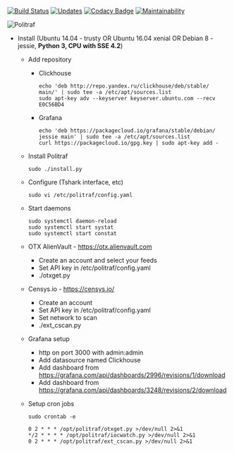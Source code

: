 [![Build Status](https://travis-ci.org/ainich/politraf.svg?branch=master)](https://travis-ci.org/ainich/politraf)
[![Updates](https://pyup.io/repos/github/ainich/politraf/shield.svg)](https://pyup.io/repos/github/ainich/politraf/)
[![Codacy Badge](https://api.codacy.com/project/badge/Grade/1f170d9dc59343daacae8bdb505468c2)](https://www.codacy.com/app/ainich/politraf?utm_source=github.com&amp;utm_medium=referral&amp;utm_content=ainich/politraf&amp;utm_campaign=Badge_Grade)
[![Maintainability](https://api.codeclimate.com/v1/badges/169ee46e7eff778a80fe/maintainability)](https://codeclimate.com/github/ainich/politraf/maintainability)


![Politraf](https://raw.githubusercontent.com/ainich/politraf/master/politraf.jpg)

* Install (Ubuntu 14.04 - trusty OR Ubuntu 16.04  xenial OR Debian 8 - jessie, **Python 3, CPU with SSE 4.2**)

  * Add repository
    * Clickhouse
      ```
      echo 'deb http://repo.yandex.ru/clickhouse/deb/stable/ main/' | sudo tee -a /etc/apt/sources.list
      sudo apt-key adv --keyserver keyserver.ubuntu.com --recv E0C56BD4
      ```
    * Grafana
      ```
      echo 'deb https://packagecloud.io/grafana/stable/debian/ jessie main' | sudo tee -a /etc/apt/sources.list
      curl https://packagecloud.io/gpg.key | sudo apt-key add -
      ```

  * Install Politraf
    ```
    sudo ./install.py
    ```
  * Configure (Tshark interface, etc)
    ```
    sudo vi /etc/politraf/config.yaml
    ```
  * Start daemons
    ```
    sudo systemctl daemon-reload
    sudo systemctl start systat
    sudo systemctl start constat
    ```

  * OTX AlienVault - https://otx.alienvault.com
    * Create an account and select your feeds
    * Set API key in /etc/politraf/config.yaml
    * ./otxget.py
    
  * Censys.io - https://censys.io/
    * Create an account
    * Set API key in /etc/politraf/config.yaml
    * Set network to scan
    * ./ext_cscan.py

  * Grafana setup
    * http on port 3000 with admin:admin
    * Add datasource named Clickhouse
    * Add dashboard from https://grafana.com/api/dashboards/2996/revisions/1/download
    * Add dashboard from https://grafana.com/api/dashboards/3248/revisions/2/download

  * Setup cron jobs 
    ```
    sudo crontab -e
    ```
    ```
    0 2 * * * /opt/politraf/otxget.py >/dev/null 2>&1
    */2 * * * * /opt/politraf/iocwatch.py >/dev/null 2>&1
    0 2 * * * /opt/politraf/ext_cscan.py >/dev/null 2>&1
    ```
